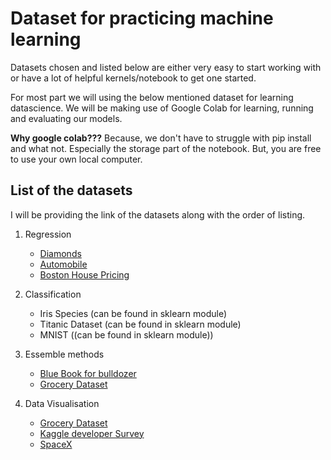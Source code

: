 # Dataset for practicing machine learning 

Datasets chosen and listed below are either very easy to start working with or have a lot of helpful kernels/notebook to get one started. 

For most part we will using the below mentioned dataset for learning datascience. We will be making use of Google Colab for learning, running and evaluating our models. 

**Why google colab???**
Because, we don't have to struggle with pip install and what not. Especially the storage part of the notebook. But, you are free to use your own local computer. 

## List of the datasets
I will be providing the link of the datasets along with the order of listing. 

1. Regression
    - <a href='https://www.kaggle.com/shivam2503/diamonds'>Diamonds</a>
    - <a href='https://www.kaggle.com/uciml/autompg-dataset'>Automobile</a>
    - <a href='https://www.kaggle.com/apratim87/housingdata#housingdata.csv'>Boston House Pricing</a>

2. Classification
    - Iris Species (can be found in sklearn module)
    - Titanic Dataset (can be found in sklearn module)
    - MNIST ((can be found in sklearn module))

3. Essemble methods
    - <a href='https://www.kaggle.com/c/bluebook-for-bulldozers'>Blue Book for bulldozer</a>
    - <a href='https://www.kaggle.com/shazadudwadia/supermarket'>Grocery Dataset</a>

4. Data Visualisation 
    - <a href='https://www.kaggle.com/shazadudwadia/supermarket'>Grocery Dataset</a>
    - <a href='https://www.kaggle.com/kaggle/meta-kaggle'>Kaggle developer Survey</a>
    - <a href='https://www.kaggle.com/scoleman/spacex-launch-data'>SpaceX</a>
